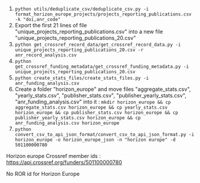 1. `python utils/deduplicate_csv/deduplicate_csv.py -i format_horizon_europe_projects/projects_reporting_publications.csv -k "doi,anr_code"`
2. Export the first 21 lines of file "unique_projects_reporting_publications.csv" into a new file "unique_projects_reporting_publications_20.csv"
3. `python get_crossref_record_data/get_crossref_record_data.py -i unique_projects_reporting_publications_20.csv -r anr_record_analysis.csv`
4. `python get_crossref_funding_metadata/get_crossref_funding_metadata.py -i unique_projects_reporting_publications_20.csv`
5. `python create_stats_files/create_stats_files.py -i anr_funding_analysis.csv`
6. Create a folder "horizon_europe" and move files "aggregate_stats.csv", "yearly_stats.csv", "publisher_stats.csv", "publisher_yearly_stats.csv", "anr_funding_analysis.csv" into it :
`mkdir horizon_europe && cp aggregate_stats.csv horizon_europe && cp yearly_stats.csv horizon_europe && cp publisher_stats.csv horizon_europe && cp publisher_yearly_stats.csv horizon_europe && cp anr_funding_analysis.csv horizon_europe`
7. `python convert_csv_to_api_json_format/convert_csv_to_api_json_format.py -i horizon_europe -o horizon_europe_json -n "horizon europe" -d 501100000780`

Horizon europe Crossref member ids : https://api.crossref.org/funders/501100000780

No ROR id for Horizon Europe
